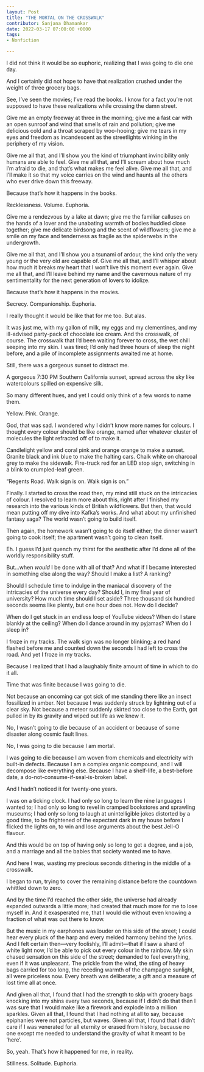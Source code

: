 ```yaml
---
layout: Post
title: "THE MORTAL ON THE CROSSWALK"
contributor: Sanjana Dhamankar
date: 2022-03-17 07:00:00 +0000
tags: 
- Nonfiction

---
```

I did not think it would be so euphoric, realizing that I was going to die one day.

And I certainly did not hope to have that realization crushed under the weight of three grocery bags.

See, I’ve seen the movies; I’ve read the books. I know for a fact you’re not supposed to have these realizations while crossing the damn street. 

Give me an empty freeway at three in the morning; give me a fast car with an open sunroof and wind that smells of rain and pollution; give me delicious cold and a throat scraped by woo-hooing; give me tears in my eyes and freedom as incandescent as the streetlights winking in the periphery of my vision.

Give me all that, and I’ll show you the kind of triumphant invincibility only humans are able to feel. Give me all that, and I’ll scream about how much I’m afraid to die, and that’s what makes me feel alive. Give me all that, and I’ll make it so that my voice carries on the wind and haunts all the others who ever drive down this freeway.

Because that’s how it happens in the books. 

Recklessness. Volume. Euphoria.

Give me a rendezvous by a lake at dawn; give me the familiar calluses on the hands of a lover and the unabating warmth of bodies huddled close together; give me delicate birdsong and the scent of wildflowers; give me a smile on my face and tenderness as fragile as the spiderwebs in the undergrowth.

Give me all that, and I’ll show you a tsunami of ardour, the kind only the very young or the very old are capable of. Give me all that, and I’ll whisper about how much it breaks my heart that I won’t live this moment ever again. Give me all that, and I’ll leave behind my name and the cavernous nature of my sentimentality for the next generation of lovers to idolize.


Because that’s how it happens in the movies.

Secrecy. Companionship. Euphoria.

I really thought it would be like that for me too. But alas. 

It was just me, with my gallon of milk, my eggs and my clementines, and my ill-advised party-pack of chocolate ice cream. And the crosswalk, of course. The crosswalk that I’d been waiting forever to cross, the wet chill seeping into my skin. I was tired; I’d only had three hours of sleep the night before, and a pile of incomplete assignments awaited me at home.

Still, there was a gorgeous sunset to distract me.

A gorgeous 7:30 PM Southern California sunset, spread across the sky like watercolours spilled on expensive silk.

So many different hues, and yet I could only think of a few words to name them.

Yellow. Pink. Orange.

God, that was sad. I wondered why I didn’t know more names for colours. I thought every colour should be like orange, named after whatever cluster of molecules the light refracted off of to make it.

Candlelight yellow and coral pink and orange orange to make a sunset. Granite black and ink blue to make the halting cars. Chalk white on charcoal grey to make the sidewalk. Fire-truck red for an LED stop sign, switching in a blink to crumpled-leaf green.

“Regents Road. Walk sign is on. Walk sign is on.” 

Finally. I started to cross the road then, my mind still stuck on the intricacies of colour. I resolved to learn more about this, right after I finished my research into the various kinds of British wildflowers. But then, that would mean putting off my dive into Kafka’s works. And what about my unfinished fantasy saga? The world wasn’t going to build itself. 

Then again, the homework wasn’t going to do itself either; the dinner wasn’t going to cook itself; the apartment wasn’t going to clean itself. 

Eh. I guess I’d just quench my thirst for the aesthetic after I’d done all of the worldly responsibility stuff.

But…when <em>would</em> I be done with all of that? And what if I became interested in something else along the way? Should I make a list? A ranking?

Should I schedule time to indulge in the maniacal discovery of the intricacies of the universe every day? Should I, in my final year of university? How much time should I set aside? Three thousand six hundred seconds seems like plenty, but one hour does not. How do I decide?

When do I get stuck in an endless loop of YouTube videos? When do I stare blankly at the ceiling? When do I dance around in my pyjamas? When do I sleep in?

I froze in my tracks. The walk sign was no longer blinking; a red hand flashed before me and counted down the seconds I had left to cross the road. And yet I froze in my tracks.

Because I realized that I had a laughably finite amount of time in which to do it all.

Time that was finite because I was going to die.

Not because an oncoming car got sick of me standing there like an insect fossilized in amber. Not because I was suddenly struck by lightning out of a clear sky. Not because a meteor suddenly skirted too close to the Earth, got pulled in by its gravity and wiped out life as we knew it.

No, I wasn’t going to die because of an accident or because of some disaster along cosmic fault lines.

No, I was going to die because I am mortal.

I was going to die because I am woven from chemicals and electricity with built-in defects. Because I am a complex organic compound, and I will decompose like everything else. Because I have a shelf-life, a best-before date, a do-not-consume-if-seal-is-broken label.

And I hadn’t noticed it for twenty-one years.

I was on a ticking clock. I had only so long to learn the nine languages I wanted to; I had only so long to revel in cramped bookstores and sprawling museums; I had only so long to laugh at unintelligible jokes distorted by a good time, to be frightened of the expectant dark in my house before I flicked the lights on, to win and lose arguments about the best Jell-O flavour.

And this would be on top of having only so long to get a degree, and a job, and a marriage and all the babies that society wanted me to have.

And here I was, wasting my precious seconds dithering in the middle of a crosswalk.

I began to run, trying to cover the remaining distance before the countdown whittled down to zero. 

And by the time I’d reached the other side, the universe had already expanded outwards a little more; had created that much more for me to lose myself in. And it exasperated me, that I would die without even knowing a fraction of what was out there to know.

But the music in my earphones was louder on this side of the street; I could hear every pluck of the harp and every melded harmony behind the lyrics. And I felt certain then&mdash;very foolishly, I’ll admit&mdash;that if I saw a shard of white light now, I’d be able to pick out every colour in the rainbow. My skin chased sensation on this side of the street; demanded to feel everything, even if it was unpleasant. The prickle from the wind, the sting of heavy bags carried for too long, the receding warmth of the champagne sunlight, all were priceless now. Every breath was deliberate; a gift and a measure of lost time all at once.

And given all that, I found that I had the strength to skip with grocery bags knocking into my shins every two seconds, because if I didn’t do that then I was sure that I would make like a firework and explode into a million sparkles. Given all that, I found that I had nothing at all to say, because epiphanies were not particles, but waves. Given all that, I found that I didn’t care if I was venerated for all eternity or erased from history, because no one except me needed to understand the gravity of what it meant to be ‘here’.

So, yeah. That’s how it happened for me, in reality.

Stillness. Solitude. Euphoria.
